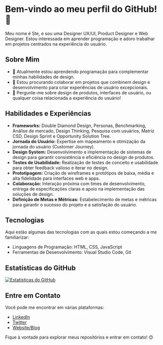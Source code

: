 # Bem-vindo ao meu perfil do GitHub! 👋

Meu nome é Ste, e sou uma Designer UX/UI, Product Designer e Web Designer. Estou interessada em aprender programação e adoro trabalhar em projetos centrados na experiência do usuário.

## Sobre Mim

- 🌱 Atualmente estou aprendendo programação para complementar minhas habilidades de design.
- 👯 Estou procurando colaborar em projetos que combinem design e desenvolvimento para criar experiências de usuário excepcionais.
- 💬 Pergunte-me sobre design de produtos, interfaces de usuário, ou qualquer coisa relacionada a experiência do usuário!

## Habilidades e Experiências

- **Frameworks:** Double Diamond Design, Personas, Benchmarking, Análise de mercado, Design Thinking, Pesquisa com usuários, Matriz CSD, Design Sprint e Opportunity Solution Tree.
- **Jornada do Usuário:** Expertise em mapeamento e otimização da jornada do usuário (Customer Journey).
- **Design System:** Desenvolvimento e implementação de sistemas de design para garantir consistência e eficiência no design de produtos.
- **Testes de Usabilidade:** Realização de testes de conceito e usabilidade para obter feedback valioso e iterar no design.
- **Prototipagem:** Criação de wireframes e protótipos de baixa, média e alta fidelidade para interfaces web e apps.
- **Colaboração:** Interação próxima com times de desenvolvimento, entrega de especificações claras e apoio na implementação das soluções de design.
- **Definição de Metas e Métricas:** Estabelecimento de metas e métricas para garantir o sucesso do projeto e a satisfação do usuário.

## Tecnologias

Aqui estão algumas das tecnologias com as quais estou começando a me familiarizar:

- Linguagens de Programação: HTML, CSS, JavaScript
- Ferramentas de Desenvolvimento: Visual Studio Code, Git

## Estatísticas do GitHub

[![Estatísticas do GitHub](https://github-readme-stats.vercel.app/api?username=stedelboux&show_icons=true&theme=radical)](https://github.com/stedelboux)

## Entre em Contato

Você pode me encontrar em várias plataformas:

- [LinkedIn](https://www.linkedin.com/in/stedelboux/)
- [Twitter](https://twitter.com/stedelboux)
- [Website/Blog](https://stedelboux.com/)

Fique à vontade para explorar meus repositórios e entrar em contato! 😊
